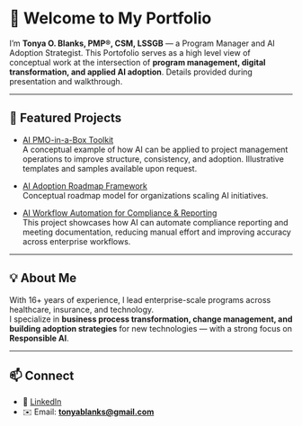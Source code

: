 # 👋 Welcome to My Portfolio

I’m **Tonya O. Blanks, PMP®, CSM, LSSGB** — a Program Manager and AI Adoption Strategist. This Portofolio serves as a high level view of conceptual work at the intersection of **program management, digital transformation, and applied AI adoption**. Details provided during presentation and walkthrough.

---

## 📂 Featured Projects

- [AI PMO-in-a-Box Toolkit](https://github.com/tonyablanks/ai-pmo-toolkit)  
 A conceptual example of how AI can be applied to project management operations to improve structure, consistency, and adoption. Illustrative templates and samples available upon request.

- [AI Adoption Roadmap Framework](https://github.com/tonyablanks/AI-Adoption-Roadmap-Framework)  
  Conceptual roadmap model for organizations scaling AI initiatives.

- [AI Workflow Automation for Compliance & Reporting](https://github.com/tonyablanks/AI-Workflow-Automation-for-Compliance-Reporting)  
  This project showcases how AI can automate compliance reporting and meeting documentation, reducing manual effort and improving accuracy across enterprise workflows.

---

## 💡 About Me
With 16+ years of experience, I lead enterprise-scale programs across healthcare, insurance, and technology.  
I specialize in **business process transformation, change management, and building adoption strategies** for new technologies — with a strong focus on **Responsible AI**.

---

## 📫 Connect
- 💼 [LinkedIn](https://linkedin.com/in/tonyablankspmp)  
- ✉️ Email: **tonyablanks@gmail.com**

